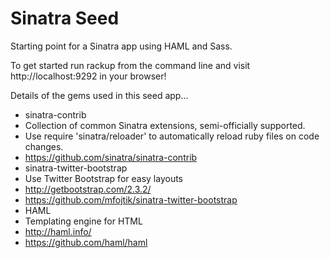 Sinatra Seed
============

Starting point for a Sinatra app using HAML and Sass.

To get started run rackup from the command line and visit http://localhost:9292 in your browser!

Details of the gems used in this seed app...

* sinatra-contrib
 * Collection of common Sinatra extensions, semi-officially supported.
 * Use require 'sinatra/reloader' to automatically reload ruby files on code changes.
 * https://github.com/sinatra/sinatra-contrib
* sinatra-twitter-bootstrap
 * Use Twitter Bootstrap for easy layouts
 * http://getbootstrap.com/2.3.2/
 * https://github.com/mfojtik/sinatra-twitter-bootstrap
* HAML
 * Templating engine for HTML
 * http://haml.info/
 * https://github.com/haml/haml
